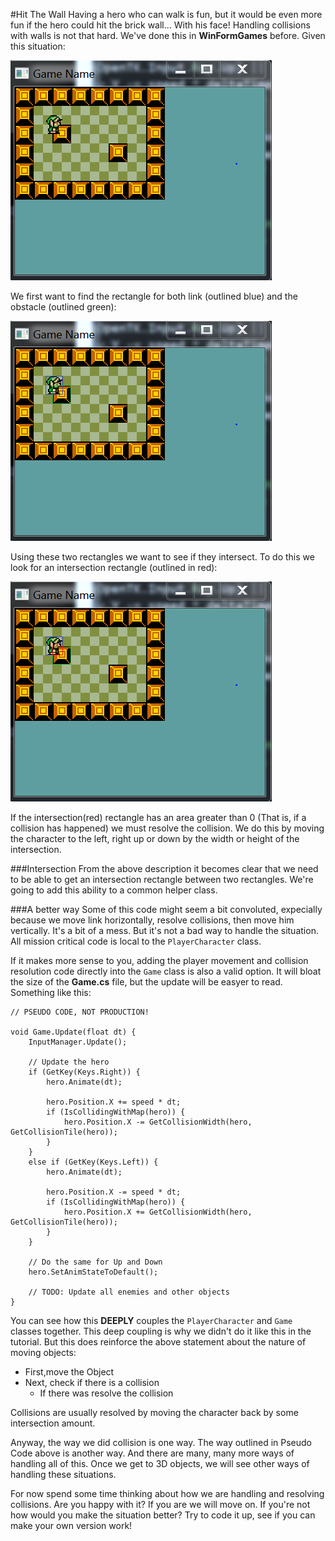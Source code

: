 #Hit The Wall
Having a hero who can walk is fun, but it would be even more fun if the hero could hit the brick wall... With his face! Handling collisions with walls is not that hard. We've done this in **WinFormGames** before. Given this situation:

![COLLISION1](Images/col1.PNG)

We first want to find the rectangle for both link (outlined blue) and the obstacle (outlined green):

![COLLISION2](Images/col2.png)

Using these two rectangles we want to see if they intersect. To do this we look for an intersection rectangle (outlined in red):

![COLLISION3](Images/col3.png)

If the intersection(red) rectangle has an area greater than 0 (That is, if a collision has happened) we must resolve the collision. We do this by moving the character to the left, right up or down by the width or height of the intersection.

###Intersection
From the above description it becomes clear that we need to be able to get an intersection rectangle between two rectangles. We're going to add this ability to a common helper class.

###A better way
Some of this code might seem a bit convoluted, expecially because we move link horizontally, resolve collisions, then move him vertically. It's a bit of a mess. But it's not a bad way to handle the situation. All mission critical code is local to the ```PlayerCharacter``` class. 

If it makes more sense to you, adding the player movement and collision resolution code directly into the ```Game``` class is also a valid option. It will bloat the size of the **Game.cs** file, but the update will be easyer to read. Something like this:

```
// PSEUDO CODE, NOT PRODUCTION!

void Game.Update(float dt) {
    InputManager.Update();
    
    // Update the hero
    if (GetKey(Keys.Right)) {
        hero.Animate(dt);
        
        hero.Position.X += speed * dt;
        if (IsCollidingWithMap(hero)) {
            hero.Position.X -= GetCollisionWidth(hero, GetCollisionTile(hero));
        }
    }
    else if (GetKey(Keys.Left)) {
        hero.Animate(dt);
        
        hero.Position.X -= speed * dt;
        if (IsCollidingWithMap(hero)) {
            hero.Position.X += GetCollisionWidth(hero, GetCollisionTile(hero));
        }
    }
    
    // Do the same for Up and Down
    hero.SetAnimStateToDefault();
    
    // TODO: Update all enemies and other objects
}
```

You can see how this **DEEPLY** couples the ```PlayerCharacter``` and ```Game``` classes together. This deep coupling is why we didn't do it like this in the tutorial. But this does reinforce the above statement about the nature of moving objects:

* First,move the Object
* Next, check if there is a collision
  * If there was resolve the collision

Collisions are usually resolved by moving the character back by some intersection amount.

Anyway, the way we did collision is one way. The way outlined in Pseudo Code above is another way. And there are many, many more ways of handling all of this. Once we get to 3D objects, we will see other ways of handling these situations.

For now spend some time thinking about how we are handling and resolving collisions. Are you happy with it? If you are we will move on. If you're not how would you make the situation better? Try to code it up, see if you can make your own version work!